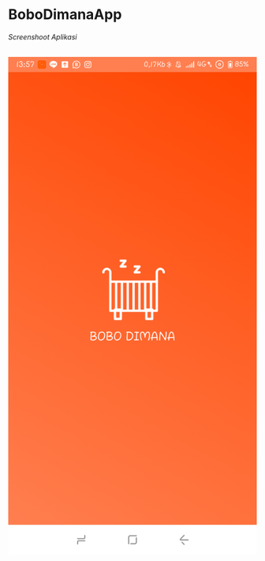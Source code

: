 # BoboDimanaApp

###### Screenshoot Aplikasi 
![alt text](https://github.com/ikowirya/BoboDimanaApp/blob/master/DokumentasiBoboDimana/Screenshot_2018-12-14-13-57-33-562_com.dimana.bobo.bobodimanaapp.png)
